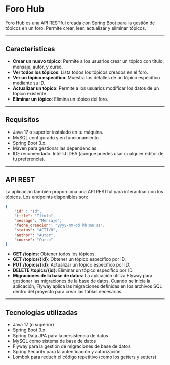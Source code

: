 # Foro Hub
Foro Hub es una API RESTful creada con Spring Boot para la gestión de tópicos en un foro. Permite crear, leer, actualizar y eliminar tópicos.

---
## Características
- **Crear un nuevo tópico**: Permite a los usuarios crear un tópico con título, mensaje, autor, y curso.
- **Ver todos los tópicos**: Lista todos los tópicos creados en el foro.
- **Ver un tópico específico**: Muestra los detalles de un tópico específico mediante su ID.
- **Actualizar un tópico**: Permite a los usuarios modificar los datos de un tópico existente.
- **Eliminar un tópico**: Elimina un tópico del foro.
---
## Requisitos
- Java 17 o superior instalado en tu máquina.
- MySQL configurado y en funcionamiento.
- Spring Boot 3.x.
- Maven para gestionar las dependencias.
- IDE recomendado: IntelliJ IDEA (aunque puedes usar cualquier editor de tu preferencia).
---

## API REST
La aplicación también proporciona una API RESTful para interactuar con los tópicos. Los endpoints disponibles son:


```json
{ 
    "id" : "Id",
    "title": "Título", 
    "message": "Mensaje",
    "fecha_creacion": "yyyy-mm-dd hh:mm:ss",
    "status": "ACTIVO",
    "author": "Autor", 
    "course": "Curso"
}
```
- **GET /topics**: Obtener todos los tópicos.
- **GET /topics/{id}**: Obtener un tópico específico por ID.
- **PUT /topics/{id}**: Actualizar un tópico específico por ID.
- **DELETE /topics/{id}**: Eliminar un tópico específico por ID.
- **Migraciones de la base de datos**:
La aplicación utiliza Flyway para gestionar las migraciones de la base de datos. Cuando se inicia la aplicación, Flyway aplica las migraciones definidas en los archivos SQL dentro del proyecto para crear las tablas necesarias.
---
## Tecnologías utilizadas
- Java 17 (o superior)
- Spring Boot 3.x
- Spring Data JPA para la persistencia de datos
- MySQL como sistema de base de datos
- Flyway para la gestión de migraciones de base de datos
- Spring Security para la autenticación y autorización
- Lombok para reducir el código repetitivo (como los getters y setters)